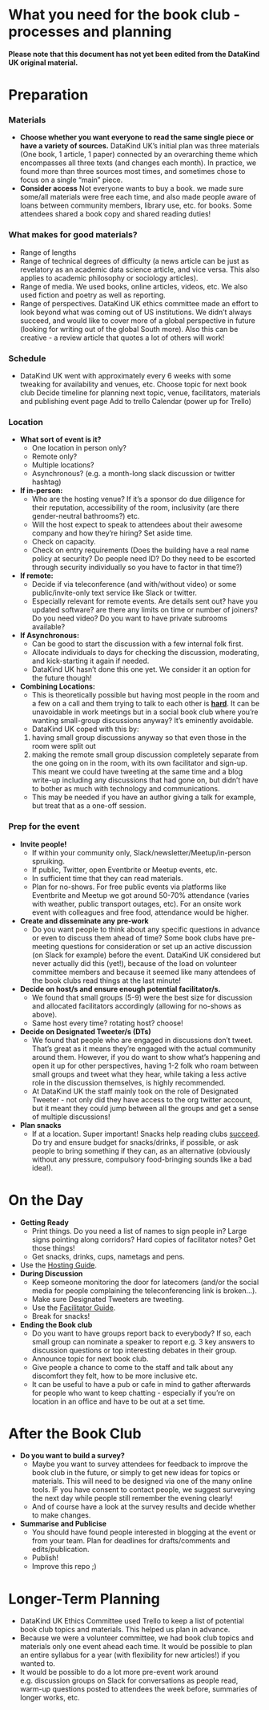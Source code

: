 What you need for the book club - processes and planning
================

**Please note that this document has not yet been edited from the DataKind UK original material.**
# Preparation

### Materials

  - **Choose whether you want everyone to read the same single piece or
    have a variety of sources.** DataKind UK’s initial plan was three
    materials (One book, 1 article, 1 paper) connected by an overarching
    theme which encompasses all three texts (and changes each month). In
    practice, we found more than three sources most times, and sometimes
    chose to focus on a single “main” piece.
  - **Consider access** Not everyone wants to buy a book. we made sure
    some/all materials were free each time, and also made people aware
    of loans between community members, library use, etc. for books.
    Some attendees shared a book copy and shared reading duties\!

### What makes for good materials?

  - Range of lengths
  - Range of technical degrees of difficulty (a news article can be just
    as revelatory as an academic data science article, and vice versa.
    This also applies to academic philosophy or sociology articles).
  - Range of media. We used books, online articles, videos, etc. We also
    used fiction and poetry as well as reporting.
  - Range of perspectives. DataKind UK ethics committee made an effort
    to look beyond what was coming out of US institutions. We didn’t
    always succeed, and would like to cover more of a global perspective
    in future (looking for writing out of the global South more). Also
    this can be creative - a review article that quotes a lot of others
    will work\!

### Schedule

  - DataKind UK went with approximately every 6 weeks with some tweaking
    for availability and venues, etc. Choose topic for next book club
    Decide timeline for planning next topic, venue, facilitators,
    materials and publishing event page Add to trello Calendar (power up
    for Trello)

### Location

  - **What sort of event is it?**
      - One location in person only?
      - Remote only?
      - Multiple locations?
      - Asynchronous? (e.g. a month-long slack discussion or twitter
        hashtag)
  - **If in-person:**
      - Who are the hosting venue? If it’s a sponsor do due diligence
        for their reputation, accessibility of the room, inclusivity
        (are there gender-neutral bathrooms?) etc.
      - Will the host expect to speak to attendees about their awesome
        company and how they’re hiring? Set aside time.
      - Check on capacity.
      - Check on entry requirements (Does the building have a real name
        policy at security? Do people need ID? Do they need to be
        escorted through security individually so you have to factor in
        that time?)
  - **If remote:**
      - Decide if via teleconference (and with/without video) or some
        public/invite-only text service like Slack or twitter.
      - Especially relevant for remote events. Are details sent out?
        have you updated software? are there any limits on time or
        number of joiners? Do you need video? Do you want to have
        private subrooms available?
  - **If Asynchronous:**
      - Can be good to start the discussion with a few internal folk
        first.
      - Allocate individuals to days for checking the discussion,
        moderating, and kick-starting it again if needed.
      - DataKind UK hasn’t done this one yet. We consider it an option
        for the future though\!
  - **Combining Locations:**
      - This is theoretically possible but having most people in the
        room and a few on a call and them trying to talk to each other
        is
        [**hard**](https://chelseatroy.com/2018/03/29/why-do-remote-meetings-suck-so-much/).
        It can be unavoidable in work meetings but in a social book club
        where you’re wanting small-group discussions anyway? It’s
        eminently avoidable.
      - DataKind UK coped with this by:
    <!-- end list -->
    1)  having small group discussions anyway so that even those in the
        room were split out
    2)  making the remote small group discussion completely separate
        from the one going on in the room, with its own facilitator and
        sign-up. This meant we could have tweeting at the same time and
        a blog write-up including any discussions that had gone on, but
        didn’t have to bother as much with technology and
        communications.
    <!-- end list -->
      - This may be needed if you have an author giving a talk for
        example, but treat that as a one-off session.

### Prep for the event

  - **Invite people\!**
      - If within your community only, Slack/newsletter/Meetup/in-person
        spruiking.
      - If public, Twitter, open Eventbrite or Meetup events, etc.
      - In sufficient time that they can read materials.
      - Plan for no-shows. For free public events via platforms like
        Eventbrite and Meetup we got around 50-70% attendance (varies
        with weather, public transport outages, etc). For an onsite work
        event with colleagues and free food, attendance would be higher.
  - **Create and disseminate any pre-work**
      - Do you want people to think about any specific questions in
        advance or even to discuss them ahead of time? Some book clubs
        have pre-meeting questions for consideration or set up an active
        discussion (on Slack for example) before the event. DataKind UK
        considered but never actually did this (yet\!), because of the
        load on volunteer committee members and because it seemed like
        many attendees of the book clubs read things at the last
        minute\!
  - **Decide on host/s and ensure enough potential facilitator/s.**
      - We found that small groups (5-9) were the best size for
        discussion and allocated facilitators accordingly (allowing for
        no-shows as above).
      - Same host every time? rotating host? choose\!
  - **Decide on Designated Tweeter/s (DTs)**
      - We found that people who are engaged in discussions don’t tweet.
        That’s great as it means they’re engaged with the actual
        community around them. However, if you do want to show what’s
        happening and open it up for other perspectives, having 1-2 folk
        who roam between small groups and tweet what they hear, while
        taking a less active role in the discussion themselves, is
        highly recommended.
      - At DataKind UK the staff mainly took on the role of Designated
        Tweeter - not only did they have access to the org twitter
        account, but it meant they could jump between all the groups and
        get a sense of multiple discussions\!
  - **Plan snacks**
      - If at a location. Super important\! Snacks help reading clubs
        [succeed](https://jamanetwork.com/journals/jamainternalmedicine/article-abstract/620629).
        Do try and ensure budget for snacks/drinks, if possible, or ask
        people to bring something if they can, as an alternative
        (obviously without any pressure, compulsory food-bringing sounds
        like a bad idea\!).

# On the Day

  - **Getting Ready**
      - Print things. Do you need a list of names to sign people in?
        Large signs pointing along corridors? Hard copies of facilitator
        notes? Get those things\!
      - Get snacks, drinks, cups, nametags and pens.
  - Use the [Hosting Guide](Hosting-Guide.md).
  - **During Discussion**
      - Keep someone monitoring the door for latecomers (and/or the
        social media for people complaining the teleconferencing link is
        broken…).
      - Make sure Designated Tweeters are tweeting.
      - Use the [Facilitator Guide](Facilitator-Guide.md).
      - Break for snacks\!
  - **Ending the Book club**
      - Do you want to have groups report back to everybody? If so, each
        small group can nominate a speaker to report e.g. 3 key answers
        to discussion questions or top interesting debates in their
        group.
      - Announce topic for next book club.
      - Give people a chance to come to the staff and talk about any
        discomfort they felt, how to be more inclusive etc.
      - It can be useful to have a pub or cafe in mind to gather
        afterwards for people who want to keep chatting - especially if
        you’re on location in an office and have to be out at a set
        time.

# After the Book Club

  - **Do you want to build a survey?**
      - Maybe you want to survey attendees for feedback to improve the
        book club in the future, or simply to get new ideas for topics
        or materials. This will need to be designed via one of the many
        online tools. IF you have consent to contact people, we suggest
        surveying the next day while people still remember the evening
        clearly\!
      - And of course have a look at the survey results and decide
        whether to make changes.
  - **Summarise and Publicise**
      - You should have found people interested in blogging at the event
        or from your team. Plan for deadlines for drafts/comments and
        edits/publication.
      - Publish\!
      - Improve this repo ;)

# Longer-Term Planning

  - DataKind UK Ethics Committee used Trello to keep a list of potential
    book club topics and materials. This helped us plan in advance.
  - Because we were a volunteer committee, we had book club topics and
    materials only one event ahead each time. It would be possible to
    plan an entire syllabus for a year (with flexibility for new
    articles\!) if you wanted to.
  - It would be possible to do a lot more pre-event work around
    e.g. discussion groups on Slack for conversations as people read,
    warm-up questions posted to attendees the week before, summaries of
    longer works, etc.
